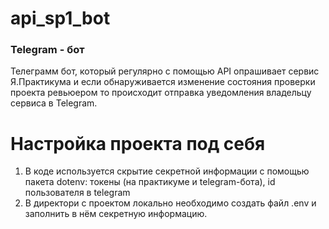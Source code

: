 # api_sp1_bot
### Telegram - бот
Телеграмм бот, который регулярно с помощью API опрашивает сервис Я.Практикума и если обнаруживается изменение состояния проверки проекта ревьюером то происходит отправка уведомления владельцу сервиса в Telegram.

# Настройка проекта под себя
1. В коде используется скрытие секретной информации с помощью пакета dotenv: токены (на практикуме и telegram-бота), id пользователя в telegram
2. В директори с проектом локально необходимо создать файл .env и  заполнить в нём секретную информацию.
